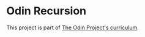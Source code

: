 # Odin Recursion
This project is part of [The Odin Project's curriculum](https://www.theodinproject.com/courses/ruby-programming/lessons/recursion).
